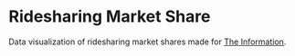 # Ridesharing Market Share
Data visualization of ridesharing market shares made for [The Information](https://www.theinformation.com).
